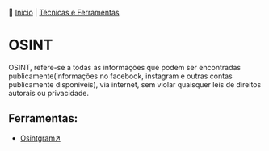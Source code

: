👾 [Inicio](https://rayanepimentel.github.io/InfoSec-iniciante/) | [Técnicas e Ferramentas](https://rayanepimentel.github.io/InfoSec-iniciante/site/ferramentas/ferramentas.html)

# OSINT

OSINT, refere-se a todas as informações que podem ser encontradas publicamente(informações no facebook, instagram e outras contas publicamente disponíveis), via internet, sem violar quaisquer leis de direitos autorais ou privacidade.

## Ferramentas:
- [Osintgram↗](https://rayanepimentel.github.io/InfoSec-iniciante/site/ferramentas/osint/osintgram.html)